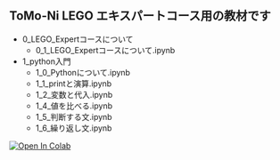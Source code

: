 ## ToMo-Ni LEGO エキスパートコース用の教材です

- 0_LEGO_Expertコースについて
  - 0_1_LEGO_Expertコースについて.ipynb
- 1_python入門
  - 1_0_Pythonについて.ipynb
  - 1_1_printと演算.ipynb
  - 1_2_変数と代入.ipynb
  - 1_4_値を比べる.ipynb
  - 1_5_判断する文.ipynb
  - 1_6_繰り返し文.ipynb



[![Open In Colab](https://colab.research.google.com/assets/colab-badge.svg)](https://colab.research.google.com/github/TomoniCodeAcademy/LEGO-expoert-course/blob/ab330cc40ae45564de4c733c6d0ce71dea5f255a/text/1_Python%E5%85%A5%E9%96%80/1_1_print%E3%81%A8%E6%BC%94%E7%AE%97.ipynb)
